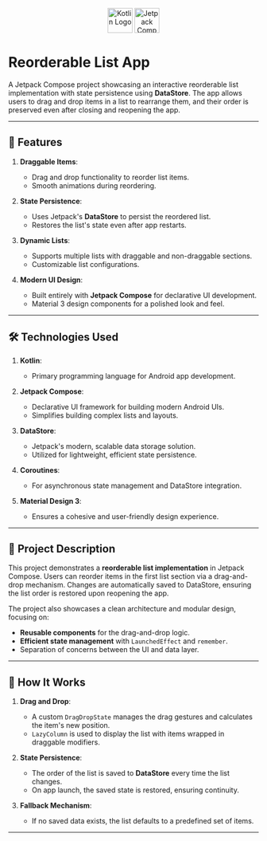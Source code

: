 <p align="center">
  <img src="https://upload.wikimedia.org/wikipedia/commons/7/74/Kotlin_Icon.png" alt="Kotlin Logo" width="50"/>
   <img src="https://blogger.googleusercontent.com/img/b/R29vZ2xl/AVvXsEjC97Z8BResg5dlPqczsRCFhP6zewWX0X0e7fVPG-G7PuUZwwZVsi9OPoqJYkgqT2h0FI95SsmWzVEgpt8b8HAqFiIxZ98TFtY4lE0b8UrtVJ2HrJebRwl6C9DslsQDl9KnBIrdHS6LtkY/s1600/jetpack+compose+icon_RGB.png" alt="Jetpack Compose Logo" width="50"/>
</p>

# Reorderable List App

A Jetpack Compose project showcasing an interactive reorderable list implementation with state persistence using **DataStore**. The app allows users to drag and drop items in a list to rearrange them, and their order is preserved even after closing and reopening the app.

---

## 📜 Features
1. **Draggable Items**:
    - Drag and drop functionality to reorder list items.
    - Smooth animations during reordering.

2. **State Persistence**:
    - Uses Jetpack's **DataStore** to persist the reordered list.
    - Restores the list's state even after app restarts.

3. **Dynamic Lists**:
    - Supports multiple lists with draggable and non-draggable sections.
    - Customizable list configurations.

4. **Modern UI Design**:
    - Built entirely with **Jetpack Compose** for declarative UI development.
    - Material 3 design components for a polished look and feel.

---

## 🛠️ Technologies Used
1. **Kotlin**:
    - Primary programming language for Android app development.

2. **Jetpack Compose**:
    - Declarative UI framework for building modern Android UIs.
    - Simplifies building complex lists and layouts.

3. **DataStore**:
    - Jetpack's modern, scalable data storage solution.
    - Utilized for lightweight, efficient state persistence.

4. **Coroutines**:
    - For asynchronous state management and DataStore integration.

5. **Material Design 3**:
    - Ensures a cohesive and user-friendly design experience.

---

## 📖 Project Description
This project demonstrates a **reorderable list implementation** in Jetpack Compose. Users can reorder items in the first list section via a drag-and-drop mechanism. Changes are automatically saved to DataStore, ensuring the list order is restored upon reopening the app.

The project also showcases a clean architecture and modular design, focusing on:
- **Reusable components** for the drag-and-drop logic.
- **Efficient state management** with `LaunchedEffect` and `remember`.
- Separation of concerns between the UI and data layer.

---

## 🔧 How It Works
1. **Drag and Drop**:
    - A custom `DragDropState` manages the drag gestures and calculates the item's new position.
    - `LazyColumn` is used to display the list with items wrapped in draggable modifiers.

2. **State Persistence**:
    - The order of the list is saved to **DataStore** every time the list changes.
    - On app launch, the saved state is restored, ensuring continuity.

3. **Fallback Mechanism**:
    - If no saved data exists, the list defaults to a predefined set of items.

---